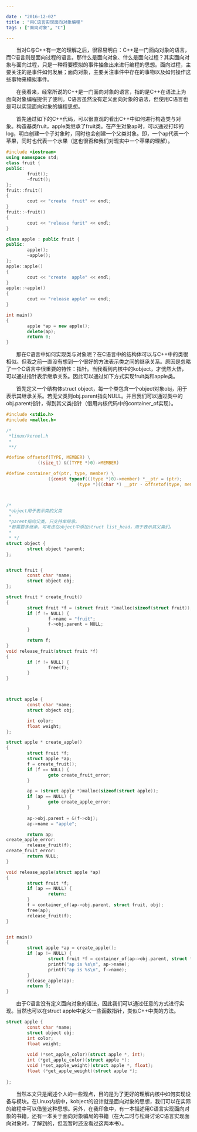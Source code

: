 ```yaml
---

date : "2016-12-02"
title : "用C语言实现面向对象编程"
tags : ["面向对象", "C"]

---
```



&nbsp; &nbsp; &nbsp; &nbsp;当对C与C++有一定的理解之后，很容易明白：C++是一门面向对象的语言，而C语言则是面向过程的语言。那什么是面向对象、什么是面向过程？其实面向对象与面向过程，只是一种将要模拟的事件抽象出来进行编程的思想。面向过程，主要关注的是事件如何发展；面向对象，主要关注事件中存在的事物以及如何操作这些事物来模拟事件。

<!--more-->

&nbsp; &nbsp; &nbsp; &nbsp;在我看来，经常所说的C++是一门面向对象的语言，指的是C++在语法上为面向对象编程提供了便利。C语言虽然没有定义面向对象的语法，但使用C语言也是可以实现面向对象的编程思想。

&nbsp; &nbsp; &nbsp; &nbsp;首先通过如下的C++代码，可以很直观的看出C++中如何进行构造类与对象。构造基类fruit，apple类继承了fruit类。在产生对象ap时，可以通过打印的log，明白创建一个子对象时，同时也会创建一个父类对象。即，一个ap代表一个苹果，同时也代表一个水果（这也很否和我们对现实中一个苹果的理解）。

```C++
#include <iostream>
using namespace std;
class fruit {
public:
        fruit();
        ~fruit();
};
fruit::fruit()
{
        cout << "create  fruit" << endl;
}
fruit::~fruit()
{
        cout << "release furit" << endl;
}

class apple : public fruit {
public:
        apple();
        ~apple();
};
apple::apple()
{
        cout << "create  apple" << endl;
}
apple::~apple()
{
        cout << "release apple" << endl;
}

int main()
{
        apple *ap = new apple();
        delete(ap);
        return 0;
}
```

&nbsp; &nbsp; &nbsp; &nbsp;那在C语言中如何实现类与对象呢？在C语言中的结构体可以与C++中的类很相似。但我之前一直没有想到一个很好的方法表示类之间的继承关系。原因是忽略了一个C语言中很重要的特性：指针。当我看到内核中的kobject，才恍然大悟，可以通过指针表示继承关系。因此可以通过如下方式实现fruit类和apple类。

&nbsp; &nbsp; &nbsp; &nbsp;首先定义一个结构体struct object，每一个类包含一个object对象obj，用于表示其继承关系。若无父类则obj.parent指向NULL。并且我们可以通过类中的obj.parent指针，得到其父类指针（借用内核代码中的container_of实现）。

```C
#include <stdio.h>
#include <malloc.h>

/*
 *linux/kernel.h
 *
 **/

#define offsetof(TYPE, MEMBER) \
            ((size_t) &((TYPE *)0)->MEMBER)

#define container_of(ptr, type, member) \
                ({const typeof(((type *)0)->member) *__ptr = (ptr);          \
                           (type *)((char *) __ptr - offsetof(type, member));})



/*
 *object用于表示类的父类
 *
 *parent指向父类，只支持单继承。
 *若需要多继承，可考虑在object中添加struct list_head，用于表示其父类们。
 *
 * */
struct object {
        struct object *parent;
};


struct fruit {
        const char *name;
        struct object obj;
};

struct fruit * create_fruit()
{
        struct fruit *f = (struct fruit *)malloc(sizeof(struct fruit));
        if (f != NULL) {
                f->name = "fruit";
                f->obj.parent = NULL;
        }

        return f;
}
void release_fruit(struct fruit *f)
{
        if (f != NULL) {
                free(f);
        }
}



struct apple {
        const char *name;
        struct object obj;

        int color;
        float weight;
};

struct apple * create_apple()
{
        struct fruit *f;
        struct apple *ap;
        f = create_fruit();
        if (f == NULL) {
                goto create_fruit_error;
        }

        ap = (struct apple *)malloc(sizeof(struct apple));
        if (ap == NULL) {
                goto create_apple_error;
        }
        
        ap->obj.parent = &(f->obj);
        ap->name = "apple";

        return ap;
create_apple_error:
        release_fruit(f);
create_fruit_error:
        return NULL;
}

void release_apple(struct apple *ap)
{
        struct fruit *f;
        if (ap == NULL) {
                return;
        }
        f = container_of(ap->obj.parent, struct fruit, obj);
        free(ap);
        release_fruit(f);
}


int main()
{
        struct apple *ap = create_apple();
        if (ap != NULL) {
                struct fruit *f = container_of(ap->obj.parent, struct fruit, obj);
                printf("ap is %s\n", ap->name);
                printf("ap is %s\n", f->name);
        }
        release_apple(ap);
        return 0;
}
```
&nbsp; &nbsp; &nbsp; &nbsp;由于C语言没有定义面向对象的语法，因此我们可以通过任意的方式进行实现。当然也可以在struct apple中定义一些函数指针，类似C++中类的方法。

```C
struct apple {
        const char *name;
        struct object obj;    
        int color;
        float weight;
        
        void (*set_apple_color)(struct apple *, int);
        int (*get_apple_color)(struct apple *);
        void (*set_apple_weight)(struct apple *, float);
        float (*get_apple_weight)(struct apple *); 
        
};
```

&nbsp; &nbsp; &nbsp; &nbsp;当然本文只是阐述个人的一些观点，目的是为了更好的理解内核中如何实现设备与模块。在Linux内核中，kobject的设计就是面向对象的思想，我们可以在实际的编程中可以借鉴这种思想。另外，在我印象中，有一本描述用C语言实现面向对象的书籍，还有一本关于面向对象骗局的书籍（在大二时与松哥讨论C语言实现面向对象时，了解到的，但我暂时还没看过这两本书）。


